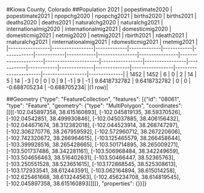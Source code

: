 #Kiowa County, Colorado
##Population 2021
| popestimate2020 | popestimate2021 | npopchg2020 | npopchg2021 | births2020 | births2021 | deaths2020 | deaths2021 | naturalchg2020 | naturalchg2021 | internationalmig2020 | internationalmig2021 | domesticmig2020 | domesticmig2021 | netmig2020 | netmig2021 |  rbirth2021  |  rdeath2021  | rnaturalchg2021 | rinternationalmig2021 | rdomesticmig2021 | rnetmig2021  |
|-----------------|-----------------|-------------|-------------|------------|------------|------------|------------|----------------|----------------|----------------------|----------------------|-----------------|-----------------|------------|------------|--------------|--------------|-----------------|-----------------------|------------------|--------------|
| 1452            | 1452            | 6           | 0           | 2          | 14         | 5          | 14         | -3             | 0              | 0                    | 0                    | 9               | -1              | 9          | -1         | 9.6418732782 | 9.6418732782 | 0               | 0                     | -0.688705234     | -0.688705234|
|(1 row)|

##Geometry
{"type": "FeatureCollection", "features": [{"id": "08061", "type": "Feature", "geometry": {"type": "MultiPolygon", "coordinates": [[[[-102.045897358, 38.615160893], [-102.045819135, 38.59370526], [-102.04542851, 38.499930846], [-102.045037885, 38.406156432], [-102.044671674, 38.312382018], [-102.044523914, 38.268747297], [-102.306270776, 38.267959592], [-102.572960712, 38.267220606], [-102.742320672, 38.266964615], [-103.125465579, 38.266458644], [-103.399928516, 38.265428665], [-103.501714895, 38.265009271], [-103.501737486, 38.342281161], [-103.506968484, 38.342249659], [-103.504656463, 38.516402631], [-103.50466447, 38.52365763], [-103.250551528, 38.523651615], [-103.172868545, 38.525308613], [-103.172933541, 38.612443591], [-103.062164894, 38.615014258], [-102.625461668, 38.613244563], [-102.456234708, 38.614819545], [-102.045897358, 38.615160893]]]]}, "properties": {}}]}
